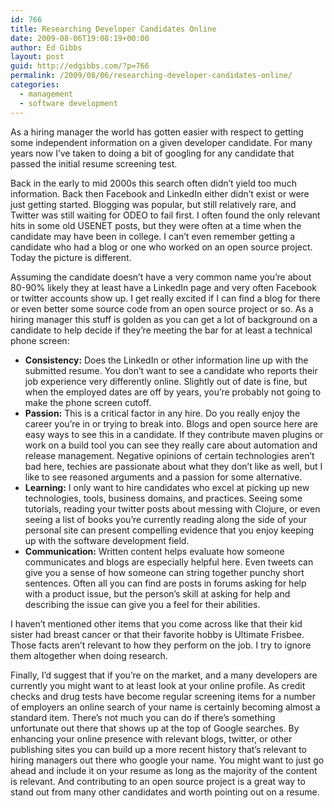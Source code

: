 ```yaml
---
id: 766
title: Researching Developer Candidates Online
date: 2009-08-06T19:08:19+00:00
author: Ed Gibbs
layout: post
guid: http://edgibbs.com/?p=766
permalink: /2009/08/06/researching-developer-candidates-online/
categories:
  - management
  - software development
---
```

As a hiring manager the world has gotten easier with respect to getting some independent information on a given developer candidate. For many years now I&#8217;ve taken to doing a bit of googling for any candidate that passed the initial resume screening test. 

Back in the early to mid 2000s this search often didn&#8217;t yield too much information. Back then Facebook and LinkedIn either didn&#8217;t exist or were just getting started. Blogging was popular, but still relatively rare, and Twitter was still waiting for ODEO to fail first. I often found the only relevant hits in some old USENET posts, but they were often at a time when the candidate may have been in college. I can&#8217;t even remember getting a candidate who had a blog or one who worked on an open source project. Today the picture is different.

Assuming the candidate doesn&#8217;t have a very common name you&#8217;re about 80-90% likely they at least have a LinkedIn page and very often Facebook or twitter accounts show up. I get really excited if I can find a blog for there or even better some source code from an open source project or so. As a hiring manager this stuff is golden as you can get a lot of background on a candidate to help decide if they&#8217;re meeting the bar for at least a technical phone screen:

  * **Consistency:** Does the LinkedIn or other information line up with the submitted resume. You don&#8217;t want to see a candidate who reports their job experience very differently online. Slightly out of date is fine, but when the employed dates are off by years, you&#8217;re probably not going to make the phone screen cutoff.
  * **Passion:** This is a critical factor in any hire. Do you really enjoy the career you&#8217;re in or trying to break into. Blogs and open source here are easy ways to see this in a candidate. If they contribute maven plugins or work on a build tool you can see they really care about automation and release management. Negative opinions of certain technologies aren&#8217;t bad here, techies are passionate about what they don&#8217;t like as well, but I like to see reasoned arguments and a passion for some alternative.
  * **Learning:** I only want to hire candidates who excel at picking up new technologies, tools, business domains, and practices. Seeing some tutorials, reading your twitter posts about messing with Clojure, or even seeing a list of books you&#8217;re currently reading along the side of your personal site can present compelling evidence that you enjoy keeping up with the software development field.
  * **Communication:** Written content helps evaluate how someone communicates and blogs are especially helpful here. Even tweets can give you a sense of how someone can string together punchy short sentences. Often all you can find are posts in forums asking for help with a product issue, but the person&#8217;s skill at asking for help and describing the issue can give you a feel for their abilities.

I haven&#8217;t mentioned other items that you come across like that their kid sister had breast cancer or that their favorite hobby is Ultimate Frisbee. Those facts aren&#8217;t relevant to how they perform on the job. I try to ignore them altogether when doing research.

Finally, I&#8217;d suggest that if you&#8217;re on the market, and a many developers are currently you might want to at least look at your online profile. As credit checks and drug tests have become regular screening items for a number of employers an online search of your name is certainly becoming almost a standard item. There&#8217;s not much you can do if there&#8217;s something unfortunate out there that shows up at the top of Google searches. By enhancing your online presence with relevant blogs, twitter, or other publishing sites you can build up a more recent history that&#8217;s relevant to hiring managers out there who google your name. You might want to just go ahead and include it on your resume as long as the majority of the content is relevant. And contributing to an open source project is a great way to stand out from many other candidates and worth pointing out on a resume.